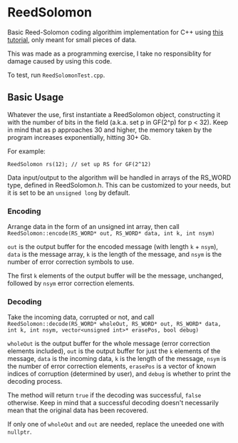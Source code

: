 # ReedSolomon 

Basic Reed-Solomon coding algorithim implementation for C++ using [this tutorial](https://en.wikiversity.org/wiki/Reed–Solomon_codes_for_coders), only meant for small pieces of data.

This was made as a programming exercise, I take no responsiblity for damage caused by using this code.

To test, run `ReedSolomonTest.cpp`.

## Basic Usage

Whatever the use, first instantiate a ReedSolomon object, constructing it with the number of bits in the field (a.k.a. set p in GF(2^p) for p < 32). 
Keep in mind that as p approaches 30 and higher, the memory taken by the program increases exponentially, hitting 30+ Gb.

For example:

`ReedSolomon rs(12); // set up RS for GF(2^12)`

Data input/output to the algorithm will be handled in arrays of the RS_WORD type, defined in ReedSolomon.h. This can be customized to your needs, but it is set to be an `unsigned long` by default.

### Encoding

Arrange data in the form of an unsigned int array, then call `ReedSolomon::encode(RS_WORD* out, RS_WORD* data, int k, int nsym)`

`out` is the output buffer for the encoded message (with length `k` + `nsym`), `data` is the message array, `k` is the length of the message, 
and `nsym` is the number of error correction symbols to use.

The first `k` elements of the output buffer will be the message, unchanged, followed by `nsym` error correction elements.

### Decoding

Take the incoming data, corrupted or not, and call `ReedSolomon::decode(RS_WORD* wholeOut, RS_WORD* out, RS_WORD* data, int k, int nsym, vector<unsigned int>* erasePos, bool debug)`

`wholeOut` is the output buffer for the whole message (error correction elements included), `out` is the output buffer for just the `k` elements of the message, 
`data` is the incoming data, `k` is the length of the message, `nsym` is the number of error correction elements, `erasePos` is a vector of known indices of corruption 
(determined by user), and `debug` is whether to print the decoding process.

The method will return `true` if the decoding was successful, `false` otherwise. Keep in mind that a successful decoding doesn't necessarily mean that 
the original data has been recovered.

If only one of `wholeOut` and `out` are needed, replace the uneeded one with `nullptr`.
